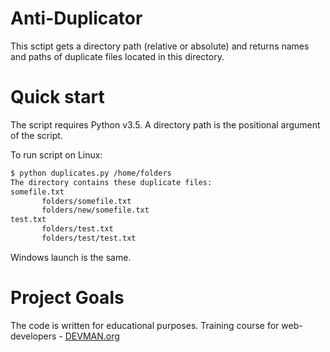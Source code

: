 # Anti-Duplicator

This sctipt gets a directory path (relative or absolute) and returns names and paths of
duplicate files located in this directory.

# Quick start

The script requires Python v3.5. A directory path is the positional argument
of the script.

To run script on Linux:

```bash
$ python duplicates.py /home/folders
The directory contains these duplicate files:
somefile.txt
       folders/somefile.txt
       folders/new/somefile.txt
test.txt
       folders/test.txt
       folders/test/test.txt
```
Windows launch is the same.

# Project Goals

The code is written for educational purposes. Training course for web-developers - [DEVMAN.org](https://devman.org)
